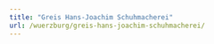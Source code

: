 ```yaml
---
title: "Greis Hans-Joachim Schuhmacherei"
url: /wuerzburg/greis-hans-joachim-schuhmacherei/
---
```

